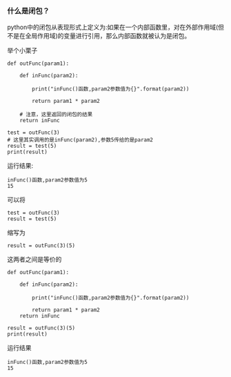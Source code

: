 ### 什么是闭包？

python中的闭包从表现形式上定义为:如果在一个内部函数里，对在外部作用域\(但不是在全局作用域\)的变量进行引用，那么内部函数就被认为是闭包。

举个小栗子

```
def outFunc(param1):

    def inFunc(param2):

        print("inFunc()函数,param2参数值为{}".format(param2))

        return param1 * param2

    # 注意，这里返回的闭包的结果
    return inFunc

test = outFunc(3)
# 这里其实调用的是inFunc(param2),参数5传给的是param2
result = test(5)
print(result)
```

运行结果:

```
inFunc()函数,param2参数值为5
15
```

可以将

```
test = outFunc(3)
result = test(5)
```

缩写为

```
result = outFunc(3)(5)
```

这两者之间是等价的

```
def outFunc(param1):

    def inFunc(param2):

        print("inFunc()函数,param2参数值为{}".format(param2))

        return param1 * param2
    return inFunc

result = outFunc(3)(5)
print(result)
```

运行结果

```
inFunc()函数,param2参数值为5
15
```



